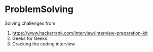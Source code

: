 # ProblemSolving

Solving challenges from 
1. https://www.hackerrank.com/interview/interview-preparation-kit
2. Geeks for Geeks.
3. Cracking the coding interview.
